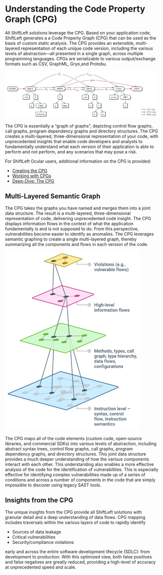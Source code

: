 # Understanding the Code Property Graph (CPG)

All ShiftLeft solutions leverage the CPG. Based on your application code, ShiftLeft generates a a Code Property Graph (CPG) that can be used as the basis of custom static analysis. The CPG provides an extensible, multi-layered representation of each unique code version, including the various levels of abstraction—all presented in a single graph, across multiple programming languages. CPGs are serializable to various output/exchange formats such as CSV, GraphML, Gryo,and Protobu.

![CPG](img/cpg.jpg)

The CPG is essentially a “graph of graphs”, depicting control flow graphs, call graphs, program dependency graphs and directory structures. The CPG creates a multi-layered, three-dimensional representation of your code, with unprecedented insights that enable code developers and analysts to fundamentally understand what each version of their application is able to perform and not perform, and any scenarios that may pose a risk.

For ShiftLeft Ocular users, additional information on the CPG is provided:

* [Creating the CPG](../using-ocular/getting-started/create-cpg.md)
* [Working with CPGs](../using-ocular/getting-started/working-with-cpg.md)
* [Deep-Dive: The CPG](../using-ocular/about/cpg-deep-dive.md)

## Multi-Layered Semantic Graph

The CPG takes the graphs you have named and merges them into a joint data structure. The result is a multi-layered, three-dimensional representation of code, delivering unprecedented code insight. The CPG displays information flows in the context of what the application fundamentally is and is not supposed to do. From this perspective, vulnerabilities become easier to identify as anomalies. The CPG leverages semantic graphing to create a single multi-layered graph, thereby summarizing all the components and flows in each version of the code. 

![Semantic Graph](img/semantic-graph.jpg)

The CPG maps all of the code elements (custom code, open-source libraries, and commercial SDKs) into various levels of abstraction, including abstract syntax trees, control flow graphs, call graphs, program dependency graphs, and directory structures. This joint data structure provides a much deeper understanding of how the various components interact with each other. This understanding also enables a more effective analysis of the code for the identification of vulnerabilities. This is especially effective for identifying complex vulnerabilities made up of a series of conditions and across a number of components in the code that are simply impossible to discover using legacy SAST tools.

## Insights from the CPG

The unique insights from the CPG provide all ShiftLeft solutions with granular detail and a deep understanding of data flows. CPG mapping includes traversals within the various layers of code to rapidly identify 

* Sources of data leakage
* Critical vulnerabilities
* Security/compliance violations 

early and across the entire software development lifecycle (SDLC): from development to production. With this optimized view, both false positives and false negatives are greatly reduced, providing a high-level of accuracy at unprecedented speed and scale.
